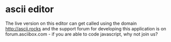 ascii editor
==========

The live version on this editor can get called using the domain http://ascii.rocks and the support forum for developing this application is on forum.asciibox.com - if you are able to code javascript, why not join us?
